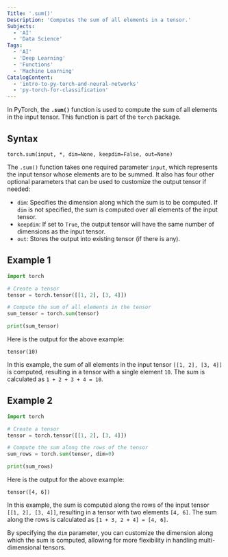 ```yaml
---
Title: '.sum()'
Description: 'Computes the sum of all elements in a tensor.'
Subjects:
  - 'AI'
  - 'Data Science'
Tags:
  - 'AI'
  - 'Deep Learning'
  - 'Functions'
  - 'Machine Learning'
CatalogContent:
  - 'intro-to-py-torch-and-neural-networks'
  - 'py-torch-for-classification'
---
```


In PyTorch, the **`.sum()`** function is used to compute the sum of all elements in the input tensor. This function is part of the `torch` package.

## Syntax

```pseudo
torch.sum(input, *, dim=None, keepdim=False, out=None)
```

The `.sum()` function takes one required parameter `input`, which represents the input tensor whose elements are to be summed. It also has four other optional parameters that can be used to customize the output tensor if needed:

- `dim`: Specifies the dimension along which the sum is to be computed. If `dim` is not specified, the sum is computed over all elements of the input tensor.
- `keepdim`: If set to `True`, the output tensor will have the same number of dimensions as the input tensor.
- `out`: Stores the output into existing tensor (if there is any).

## Example 1

```python
import torch

# Create a tensor
tensor = torch.tensor([[1, 2], [3, 4]])

# Compute the sum of all elements in the tensor
sum_tensor = torch.sum(tensor)

print(sum_tensor)
```

Here is the output for the above example:

```shell
tensor(10)
```

In this example, the sum of all elements in the input tensor `[[1, 2], [3, 4]]` is computed, resulting in a tensor with a single element `10`. The sum is calculated as `1 + 2 + 3 + 4 = 10`.

## Example 2

```python
import torch

# Create a tensor
tensor = torch.tensor([[1, 2], [3, 4]])

# Compute the sum along the rows of the tensor
sum_rows = torch.sum(tensor, dim=0)

print(sum_rows)
```

Here is the output for the above example:

```shell
tensor([4, 6])
```

In this example, the sum is computed along the rows of the input tensor `[[1, 2], [3, 4]]`, resulting in a tensor with two elements `[4, 6]`. The sum along the rows is calculated as `[1 + 3, 2 + 4] = [4, 6]`.

By specifying the `dim` parameter, you can customize the dimension along which the sum is computed, allowing for more flexibility in handling multi-dimensional tensors.
